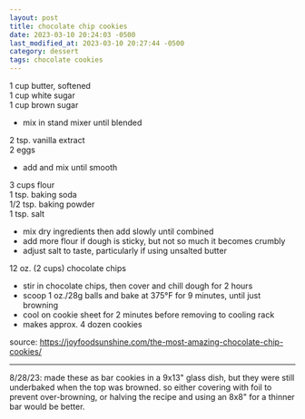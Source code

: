 ```yaml
---
layout: post
title: chocolate chip cookies
date: 2023-03-10 20:24:03 -0500
last_modified_at: 2023-03-10 20:27:44 -0500
category: dessert
tags: chocolate cookies
---
```


1 cup butter, softened  
1 cup white sugar  
1 cup brown sugar  
* mix in stand mixer until blended

2 tsp. vanilla extract  
2 eggs  
* add and mix until smooth

3 cups flour  
1 tsp. baking soda  
1/2 tsp. baking powder  
1 tsp. salt  
* mix dry ingredients then add slowly until combined
* add more flour if dough is sticky, but not so much it becomes crumbly
* adjust salt to taste, particularly if using unsalted butter

12 oz. (2 cups) chocolate chips  
* stir in chocolate chips, then cover and chill dough for 2 hours
* scoop 1 oz./28g balls and bake at 375°F for 9 minutes, until just browning
* cool on cookie sheet for 2 minutes before removing to cooling rack
* makes approx. 4 dozen cookies

source: <https://joyfoodsunshine.com/the-most-amazing-chocolate-chip-cookies/>

---

8/28/23: made these as bar cookies in a 9x13" glass dish, but they were still underbaked when the
top was browned. so either covering with foil to prevent over-browning, or halving the recipe and
using an 8x8" for a thinner bar would be better.
